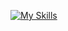 [![My Skills](https://skillicons.dev/icons?i=python,c,docker&perline=3)](https://skillicons.dev)

<!---
rytst/rytst is a ✨ special ✨ repository because its `README.md` (this file) appears on your GitHub profile.
You can click the Preview link to take a look at your changes.
--->
